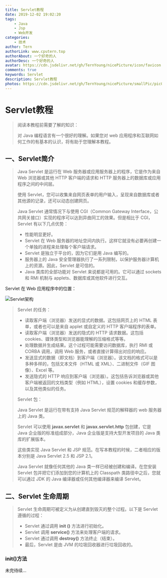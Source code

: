 ```yaml
---
title: Servlet教程
date: 2019-12-02 19:02:20
tags: 
	- Java
	- Jsp
	- Web开发
categories:
	- 技术
author: Tern
authorLink: www.cputern.top
authorAbout: 一个好奇的人
authorDesc: 一个好奇的人
avatar: https://cdn.jsdelivr.net/gh/TernYoung/nicePicture/icon/favicon.png
comments: true
keywords: Servlet
description: Servlet教程
photos: https://cdn.jsdelivr.net/gh/TernYoung/nicePicture/smallPic/pic074.jpg
---
```




# Servlet教程

> 阅读本教程前需要了解的知识：
>
> 对 Java 编程语言有一个很好的理解。如果您对 web 应用程序和互联网如何工作的有基本的认识，将有助于您理解本教程。

## 一、Servlet简介

> Java Servlet 是运行在 Web 服务器或应用服务器上的程序，它是作为来自 Web 浏览器或其他 HTTP 客户端的请求和 HTTP 服务器上的数据库或应用程序之间的中间层。
>
> 使用 Servlet，您可以收集来自网页表单的用户输入，呈现来自数据库或者其他源的记录，还可以动态创建网页。
>
> Java Servlet 通常情况下与使用 CGI（Common Gateway Interface，公共网关接口）实现的程序可以达到异曲同工的效果。但是相比于 CGI，Servlet 有以下几点优势：
>
> - 性能明显更好。
>- Servlet 在 Web 服务器的地址空间内执行。这样它就没有必要再创建一个单独的进程来处理每个客户端请求。
> - Servlet 是独立于平台的，因为它们是用 Java 编写的。
>- 服务器上的 Java 安全管理器执行了一系列限制，以保护服务器计算机上的资源。因此，Servlet 是可信的。
> - Java 类库的全部功能对 Servlet 来说都是可用的。它可以通过 sockets 和 RMI 机制与 applets、数据库或其他软件进行交互。

Servlet 在 Web 应用程序中的位置：

![Servlet架构](https://www.runoob.com/wp-content/uploads/2014/07/servlet-arch.jpg)

>  Servlet 的任务：
>
> - 读取客户端（浏览器）发送的显式的数据。这包括网页上的 HTML 表单，或者也可以是来自 applet 或自定义的 HTTP 客户端程序的表单。
> - 读取客户端（浏览器）发送的隐式的 HTTP 请求数据。这包括 cookies、媒体类型和浏览器能理解的压缩格式等等。
> - 处理数据并生成结果。这个过程可能需要访问数据库，执行 RMI 或 CORBA 调用，调用 Web 服务，或者直接计算得出对应的响应。
> - 发送显式的数据（即文档）到客户端（浏览器）。该文档的格式可以是多种多样的，包括文本文件（HTML 或 XML）、二进制文件（GIF 图像）、Excel 等。
> - 发送隐式的 HTTP 响应到客户端（浏览器）。这包括告诉浏览器或其他客户端被返回的文档类型（例如 HTML），设置 cookies 和缓存参数，以及其他类似的任务。
>
> Servlet 包：
>
> Java Servlet 是运行在带有支持 Java Servlet 规范的解释器的 web 服务器上的 Java 类。
>
> Servlet 可以使用 **javax.servlet** 和 **javax.servlet.http** 包创建，它是 Java 企业版的标准组成部分，Java 企业版是支持大型开发项目的 Java 类库的扩展版本。
>
> 这些类实现 Java Servlet 和 JSP 规范。在写本教程的时候，二者相应的版本分别是 Java Servlet 2.5 和 JSP 2.1。
>
> Java Servlet 就像任何其他的 Java 类一样已经被创建和编译。在您安装 Servlet 包并把它们添加到您的计算机上的 Classpath 类路径中之后，您就可以通过 JDK 的 Java 编译器或任何其他编译器来编译 Servlet。



## 二、Servlet 生命周期

> Servlet 生命周期可被定义为从创建直到毁灭的整个过程。以下是 Servlet 遵循的过程：
>
> - Servlet 通过调用 **init ()** 方法进行初始化。
> - Servlet 调用 **service()** 方法来处理客户端的请求。
> - Servlet 通过调用 **destroy()** 方法终止（结束）。
> - 最后，Servlet 是由 JVM 的垃圾回收器进行垃圾回收的。



### init()方法



未完待续...